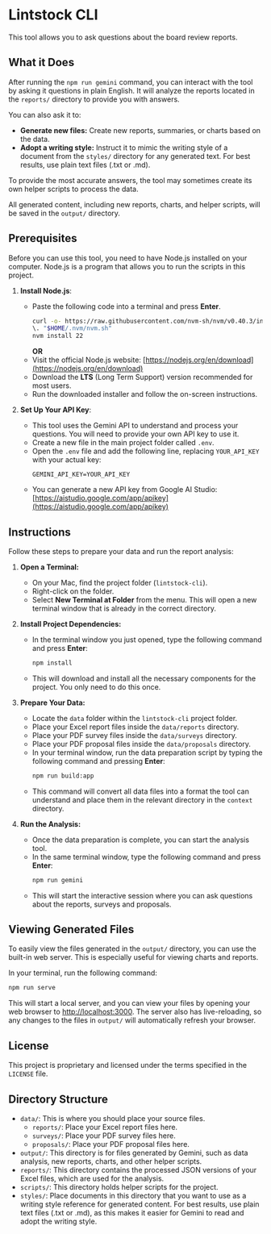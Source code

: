# Lintstock CLI

This tool allows you to ask questions about the board review reports.

## What it Does

After running the `npm run gemini` command, you can interact with the tool by asking it questions in plain English. It will analyze the reports located in the `reports/` directory to provide you with answers.

You can also ask it to:
*   **Generate new files:** Create new reports, summaries, or charts based on the data.
*   **Adopt a writing style:** Instruct it to mimic the writing style of a document from the `styles/` directory for any generated text. For best results, use plain text files (.txt or .md).

To provide the most accurate answers, the tool may sometimes create its own helper scripts to process the data.

All generated content, including new reports, charts, and helper scripts, will be saved in the `output/` directory.

## Prerequisites

Before you can use this tool, you need to have Node.js installed on your computer. Node.js is a program that allows you to run the scripts in this project.

1.  **Install Node.js**:
    *   Paste the following code into a terminal and press **Enter**.
        ```bash
        curl -o- https://raw.githubusercontent.com/nvm-sh/nvm/v0.40.3/install.sh | bash
        \. "$HOME/.nvm/nvm.sh"
        nvm install 22
        ```
        **OR**
    *   Visit the official Node.js website: [https://nodejs.org/en/download](https://nodejs.org/en/download)
    *   Download the **LTS** (Long Term Support) version recommended for most users.
    *   Run the downloaded installer and follow the on-screen instructions.

2.  **Set Up Your API Key**:
    *   This tool uses the Gemini API to understand and process your questions. You will need to provide your own API key to use it.
    *   Create a new file in the main project folder called `.env`.
    *   Open the `.env` file and add the following line, replacing `YOUR_API_KEY` with your actual key:
        ```
        GEMINI_API_KEY=YOUR_API_KEY
        ```
    *   You can generate a new API key from Google AI Studio: [https://aistudio.google.com/app/apikey](https://aistudio.google.com/app/apikey)

## Instructions

Follow these steps to prepare your data and run the report analysis:

1.  **Open a Terminal:**
    *   On your Mac, find the project folder (`lintstock-cli`).
    *   Right-click on the folder.
    *   Select **New Terminal at Folder** from the menu. This will open a new terminal window that is already in the correct directory.

2.  **Install Project Dependencies:**
    *   In the terminal window you just opened, type the following command and press **Enter**:
        ```bash
        npm install
        ```
    *   This will download and install all the necessary components for the project. You only need to do this once.

3.  **Prepare Your Data:**
    *   Locate the `data` folder within the `lintstock-cli` project folder.
    *   Place your Excel report files inside the `data/reports` directory.
    *   Place your PDF survey files inside the `data/surveys` directory.
    *   Place your PDF proposal files inside the `data/proposals` directory.
    *   In your terminal window, run the data preparation script by typing the following command and pressing **Enter**:
        ```bash
        npm run build:app
        ```
    *   This command will convert all data files into a format the tool can understand and place them in the relevant directory in the `context` directory.

4.  **Run the Analysis:**
    *   Once the data preparation is complete, you can start the analysis tool.
    *   In the same terminal window, type the following command and press **Enter**:
        ```bash
        npm run gemini
        ```
    *   This will start the interactive session where you can ask questions about the reports, surveys and proposals.

## Viewing Generated Files

To easily view the files generated in the `output/` directory, you can use the built-in web server. This is especially useful for viewing charts and reports.

In your terminal, run the following command:

```bash
npm run serve
```

This will start a local server, and you can view your files by opening your web browser to [http://localhost:3000](http://localhost:3000). The server also has live-reloading, so any changes to the files in `output/` will automatically refresh your browser.

## License

This project is proprietary and licensed under the terms specified in the `LICENSE` file.

## Directory Structure

*   `data/`: This is where you should place your source files.
    *   `reports/`: Place your Excel report files here.
    *   `surveys/`: Place your PDF survey files here.
    *   `proposals/`: Place your PDF proposal files here.
*   `output/`: This directory is for files generated by Gemini, such as data analysis, new reports, charts, and other helper scripts.
*   `reports/`: This directory contains the processed JSON versions of your Excel files, which are used for the analysis.
*   `scripts/`: This directory holds helper scripts for the project.
*   `styles/`: Place documents in this directory that you want to use as a writing style reference for generated content. For best results, use plain text files (.txt or .md), as this makes it easier for Gemini to read and adopt the writing style.
